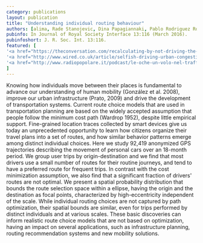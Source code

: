 ```yaml
---
category: publications
layout: publication
title: "Understanding individual routing behaviour"
authors: [alima, Rade Stanojevic, Dina Papagiannaki, Pablo Rodriguez Rodriguez, mgonzalez]
pubinfo: In Journal of Royal Society Interface 13:116 (March 2016).
pubinfoshort: J. R. Soc. Int. 13:116.
featured: [
'<a href="https://theconversation.com/recalculating-by-not-driving-the-optimal-route-youre-causing-traffic-jams-56135">The Conversation</a>',
'<a href="http://www.wired.co.uk/article/selfish-driving-urban-congestion-socially-aware-gps">Wired UK</a>', 
'<a href="http://www.radiopopolare.it/podcast/le-oche-un-volo-nel-traffico/">Radio Popolare - Le Oche</a>',
]
---
```

Knowing how individuals move between their places is fundamental to advance our understanding of human mobility (González et al. 2008), improve our urban infrastructure (Prato, 2009) and drive the development of transportation systems. Current route choice models that are used in transportation planning are based on the widely accepted assumption that people follow the minimum cost path (Wardrop 1952), despite little empirical support. Fine-grained location traces collected by smart devices give us today an unprecedented opportunity to learn how citizens organize their travel plans into a set of routes, and how similar behavior patterns emerge among distinct individual choices. Here we study 92,419 anonymized GPS trajectories describing the movement of personal cars over an 18-month period.
We group user trips by origin-destination and we find that most drivers use a small number of routes for their routine journeys, and tend to have a preferred route for frequent trips. In contrast with the cost minimization assumption, we also find that a significant fraction of drivers' routes are not optimal. We present a spatial probability distribution that bounds the route selection space within a ellipse, having the origin and the destination as focal points, characterized by high-eccentricity independent of the scale. While individual routing choices are not captured by path optimization, their spatial bounds are similar, even for trips performed by distinct individuals and at various scales. These basic discoveries can inform realistic route choice models that are not based on optimization, having an impact on several applications, such as infrastructure planning, routing recommendation systems and new mobility solutions.
